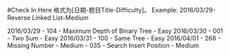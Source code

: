 #Check In Here
格式为[日期-题目Title-Difficulty]。
Example: 2016/03/29-Reverse Linked List-Medium

2016/03/29 - 104 - Maximum Depth of Binary Tree - Easy
2016/03/30 - 001 - Two Sum - Easy
2016/03/31 - 100 - Same Tree - Easy
2016/04/01 - 268 - Missing Number - Medium
		   - 035 - Search Insert Position - Medium